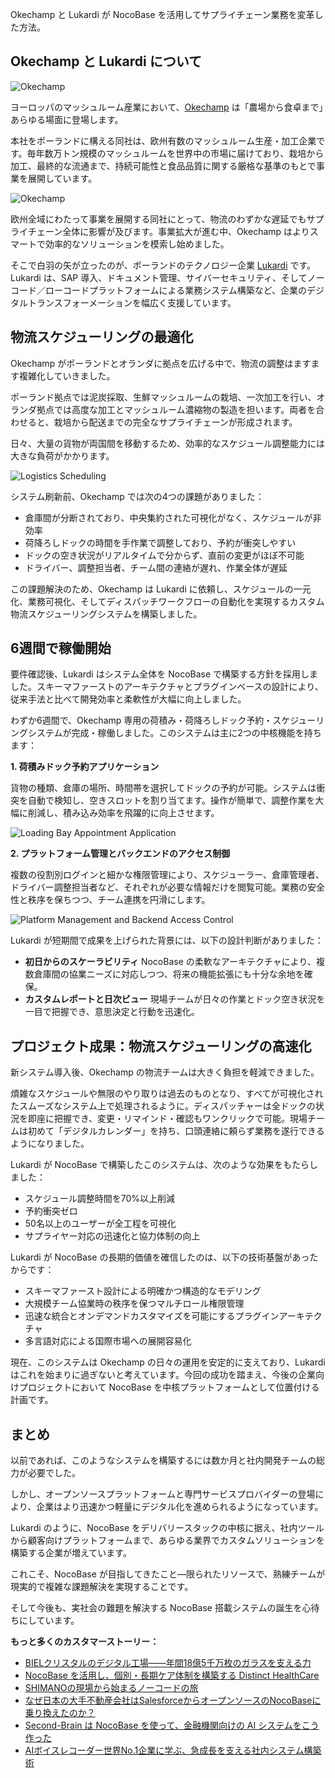 Okechamp と Lukardi が NocoBase を活用してサプライチェーン業務を変革した方法。

## Okechamp と Lukardi について

![Okechamp](https://static-docs.nocobase.com/1-tqwr7u.PNG)

ヨーロッパのマッシュルーム産業において、[Okechamp](https://okechamp.pl/) は「農場から食卓まで」あらゆる場面に登場します。

本社をポーランドに構える同社は、欧州有数のマッシュルーム生産・加工企業です。毎年数万トン規模のマッシュルームを世界中の市場に届けており、栽培から加工、最終的な流通まで、持続可能性と食品品質に関する厳格な基準のもとで事業を展開しています。

![Okechamp](https://static-docs.nocobase.com/2-p6voiu.PNG)

欧州全域にわたって事業を展開する同社にとって、物流のわずかな遅延でもサプライチェーン全体に影響が及びます。事業拡大が進む中、Okechamp はよりスマートで効率的なソリューションを模索し始めました。

そこで白羽の矢が立ったのが、ポーランドのテクノロジー企業 [Lukardi](https://lukardi.com/en/) です。Lukardi は、SAP 導入、ドキュメント管理、サイバーセキュリティ、そしてノーコード／ローコードプラットフォームによる業務システム構築など、企業のデジタルトランスフォーメーションを幅広く支援しています。

## 物流スケジューリングの最適化

Okechamp がポーランドとオランダに拠点を広げる中で、物流の調整はますます複雑化していきました。

ポーランド拠点では泥炭採取、生鮮マッシュルームの栽培、一次加工を行い、オランダ拠点では高度な加工とマッシュルーム濃縮物の製造を担います。両者を合わせると、栽培から配送までの完全なサプライチェーンが形成されます。

日々、大量の貨物が両国間を移動するため、効率的なスケジュール調整能力には大きな負荷がかかります。

![Logistics Scheduling](https://static-docs.nocobase.com/20250812-212649-pp8ale.jpg)

システム刷新前、Okechamp では次の4つの課題がありました：

* 倉庫間が分断されており、中央集約された可視化がなく、スケジュールが非効率
* 荷降ろしドックの時間を手作業で調整しており、予約が衝突しやすい
* ドックの空き状況がリアルタイムで分からず、直前の変更がほぼ不可能
* ドライバー、調整担当者、チーム間の連絡が遅れ、作業全体が遅延

この課題解決のため、Okechamp は Lukardi に依頼し、スケジュールの一元化、業務可視化、そしてディスパッチワークフローの自動化を実現するカスタム物流スケジューリングシステムを構築しました。

## 6週間で稼働開始

要件確認後、Lukardi はシステム全体を NocoBase で構築する方針を採用しました。スキーマファーストのアーキテクチャとプラグインベースの設計により、従来手法と比べて開発効率と柔軟性が大幅に向上しました。

わずか6週間で、Okechamp 専用の荷積み・荷降ろしドック予約・スケジューリングシステムが完成・稼働しました。このシステムは主に2つの中核機能を持ちます：

**1. 荷積みドック予約アプリケーション**

貨物の種類、倉庫の場所、時間帯を選択してドックの予約が可能。システムは衝突を自動で検知し、空きスロットを割り当てます。操作が簡単で、調整作業を大幅に削減し、積み込み効率を飛躍的に向上させます。

![Loading Bay Appointment Application](https://static-docs.nocobase.com/4-ty5ch0.PNG)

**2. プラットフォーム管理とバックエンドのアクセス制御**

複数の役割別ログインと細かな権限管理により、スケジューラー、倉庫管理者、ドライバー調整担当者など、それぞれが必要な情報だけを閲覧可能。業務の安全性と秩序を保ちつつ、チーム連携を円滑にします。

![Platform Management and Backend Access Control](https://static-docs.nocobase.com/5-y7jp07.jpg)

Lukardi が短期間で成果を上げられた背景には、以下の設計判断がありました：

* **初日からのスケーラビリティ**
  NocoBase の柔軟なアーキテクチャにより、複数倉庫間の協業ニーズに対応しつつ、将来の機能拡張にも十分な余地を確保。
* **カスタムレポートと日次ビュー**
  現場チームが日々の作業とドック空き状況を一目で把握でき、意思決定と行動を迅速化。

## プロジェクト成果：物流スケジューリングの高速化

新システム導入後、Okechamp の物流チームは大きく負担を軽減できました。

煩雑なスケジュールや無限のやり取りは過去のものとなり、すべてが可視化されたスムーズなシステム上で処理されるように。ディスパッチャーは全ドックの状況を即座に把握でき、変更・リマインド・確認もワンクリックで可能。現場チームは初めて「デジタルカレンダー」を持ち、口頭連絡に頼らず業務を遂行できるようになりました。

Lukardi が NocoBase で構築したこのシステムは、次のような効果をもたらしました：

* スケジュール調整時間を70%以上削減
* 予約衝突ゼロ
* 50名以上のユーザーが全工程を可視化
* サプライヤー対応の迅速化と協力体制の向上

Lukardi が NocoBase の長期的価値を確信したのは、以下の技術基盤があったからです：

* スキーマファースト設計による明確かつ構造的なモデリング
* 大規模チーム協業時の秩序を保つマルチロール権限管理
* 迅速な統合とオンデマンドカスタマイズを可能にするプラグインアーキテクチャ
* 多言語対応による国際市場への展開容易化

現在、このシステムは Okechamp の日々の運用を安定的に支えており、Lukardi はこれを始まりに過ぎないと考えています。今回の成功を踏まえ、今後の企業向けプロジェクトにおいて NocoBase を中核プラットフォームとして位置付ける計画です。

## まとめ

以前であれば、このようなシステムを構築するには数か月と社内開発チームの総力が必要でした。

しかし、オープンソースプラットフォームと専門サービスプロバイダーの登場により、企業はより迅速かつ軽量にデジタル化を進められるようになっています。

Lukardi のように、NocoBase をデリバリースタックの中核に据え、社内ツールから顧客向けプラットフォームまで、あらゆる業界でカスタムソリューションを構築する企業が増えています。

これこそ、NocoBase が目指してきたこと—限られたリソースで、熟練チームが現実的で複雑な課題解決を実現することです。

そして今後も、実社会の難題を解決する NocoBase 搭載システムの誕生を心待ちにしています。

**もっと多くのカスタマーストーリー：**

* [BIELクリスタルのデジタル工場——年間18億5千万枚のガラスを支える力](https://www.nocobase.com/ja/blog/bielcrystal)
* [NocoBase を活用し、個別・長期ケア体制を構築する Distinct HealthCare](https://www.nocobase.com/ja/blog/distinct-healthcare)
* [SHIMANOの現場から始まるノーコードの旅](https://www.nocobase.com/ja/blog/shimano)
* [なぜ日本の大手不動産会社はSalesforceからオープンソースのNocoBaseに乗り換えたのか？](https://www.nocobase.com/ja/blog/century-21)
* [Second-Brain は NocoBase を使って、金融機関向けの AI システムをこう作った](https://www.nocobase.com/ja/blog/second-brain)
* [AIボイスレコーダー世界No.1企業に学ぶ、急成長を支える社内システム構築術](https://www.nocobase.com/ja/blog/plaud)

